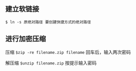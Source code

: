 ## 建立软链接

`$ ln -s 原绝对路径 要创建快捷方式的绝对路径`



## 进行加密压缩

压缩 `$zip -re filename.zip filename`  回车后，输入两次密码

解压缩 `$unzip filename.zip` 按提示输入密码







